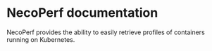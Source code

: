 # NecoPerf documentation

NecoPerf provides the ability to easily retrieve profiles of containers running on Kubernetes.
